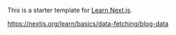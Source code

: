 This is a starter template for [Learn Next.js](https://nextjs.org/learn).

https://nextjs.org/learn/basics/data-fetching/blog-data